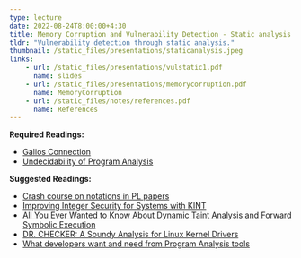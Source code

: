 ```yaml
---
type: lecture
date: 2022-08-24T8:00:00+4:30
title: Memory Corruption and Vulnerability Detection - Static analysis (Part 1)
tldr: "Vulnerability detection through static analysis."
thumbnail: /static_files/presentations/staticanalysis.jpeg
links:
    - url: /static_files/presentations/vulstatic1.pdf
      name: slides
    - url: /static_files/presentations/memorycorruption.pdf
      name: MemoryCorruption
    - url: /static_files/notes/references.pdf
      name: References
---
```

**Required Readings:**
- [Galios Connection](./../static_files/notes/galiosconnection.pdf)
- [Undecidability of Program Analysis](./../static_files/notes/undecidability.pdf)

**Suggested Readings:**
- [Crash course on notations in PL papers](http://siek.blogspot.com/2012/07/crash-course-on-notation-in-programming.html)  
- [Improving Integer Security for Systems with KINT](https://www.usenix.org/system/files/conference/osdi12/osdi12-final-88.pdf)
- [All You Ever Wanted to Know About Dynamic Taint Analysis and Forward Symbolic Execution](https://oaklandsok.github.io/papers/schwartz2010.pdf)
- [DR. CHECKER: A Soundy Analysis for Linux Kernel Drivers](https://www.usenix.org/system/files/conference/usenixsecurity17/sec17-machiry.pdf)  
- [What developers want and need from Program Analysis tools](https://www.microsoft.com/en-us/research/uploads/prod/2016/07/What-Developers-Want-and-Need-from-Program-Analysis-An-Empirical-Study.pdf)
